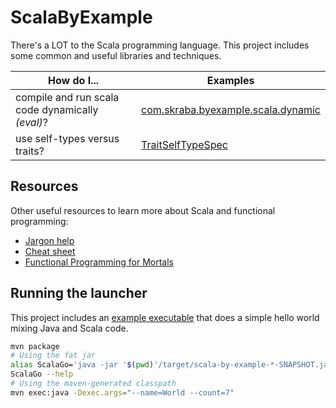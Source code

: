 ScalaByExample
==============

There's a LOT to the Scala programming language.  This project includes some common and useful 
libraries and techniques.

How do I... | Examples 
---         | ---
compile and run scala code dynamically _(eval)_?| [com.skraba.byexample.scala.dynamic](src/test/scala/com/skraba/byexample/scala/dynamic/)
use self-types versus traits?| [TraitSelfTypeSpec](src/test/scala/com/skraba/byexample/scala/TraitSelfTypeSpec.scala)

Resources
---------

Other useful resources to learn more about Scala and functional programming: 

* [Jargon help](https://github.com/hemanth/functional-programming-jargon)
* [Cheat sheet](https://docs.scala-lang.org/cheatsheets/)
* [Functional Programming for Mortals](https://leanpub.com/fpmortals)

Running the launcher
--------------------

This project includes an [example executable](src/main/java/com/skraba/byexample/scala/JavaScalaGo.java)
that does a simple hello world mixing Java and Scala code.

```bash
mvn package
# Using the fat jar
alias ScalaGo='java -jar '$(pwd)'/target/scala-by-example-*-SNAPSHOT.jar'
ScalaGo --help
# Using the maven-generated classpath
mvn exec:java -Dexec.args="--name=World --count=7"
```
